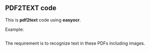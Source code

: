PDF2TEXT code
-----------------

This is <b>pdf2text</b> code using <b>easyocr</b>.

Example:

<img scr = "./png/image.png">

The requirement is to recognize text in these PDFs including images.

